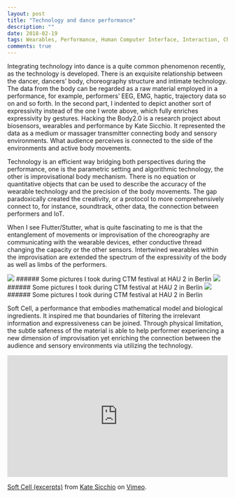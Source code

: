 ```yaml
---
layout: post
title: "Technology and dance performance"
description: ""
date: 2018-02-19
tags: Wearables, Performance, Human Computer Interface, Interaction, Choreography
comments: true
---
```


Integrating technology into dance is a quite common phenomenon recently, as the technology is developed. There is an exquisite relationship between the dancer, dancers’ body, choreography structure and intimate technology. The data from the body can be regarded as a raw material employed in a performance, for example, performers’ EEG, EMG, haptic, trajectory data so on and so forth. In the second part, I indented to depict another sort of expressivity instead of the one I wrote above, which fully enriches expressivity by gestures. Hacking the Body2.0 is a research project about biosensors, wearables and performance by Kate Sicchio. It represented the data as a medium or massager transmitter connecting body and sensory environments. What audience perceives is connected to the side of the environments and active body movements. 

Technology is an efficient way bridging both perspectives during the performance, one is the parametric setting and algorithmic technology, the other is improvisational body mechanism. There is no equation or quantitative objects that can be used to describe the accuracy of the wearable technology and the precision of the body movements. The gap paradoxically created the creativity, or a protocol to more comprehensively connect to, for instance, soundtrack, other data, the connection between performers and IoT.

When I see Flutter/Stutter, what is quite fascinating to me is that the entanglement of movements or improvisation of the choreography are communicating with the wearable devices, ether conductive thread changing the capacity or the other sensors. Intertwined wearables within the improvisation are extended the spectrum of the expressivity of the body as well as limbs of the performers.

<img src="/friendred_blog/assets/images/CTM-festival1.jpeg">
###### Some pictures I took during CTM festival at HAU 2 in Berlin

<img src="/friendred_blog/assets/images/CTM-festival2.jpeg">
###### Some pictures I took during CTM festival at HAU 2 in Berlin

<img src="/friendred_blog/assets/images/CTM-festival3.jpeg">
###### Some pictures I took during CTM festival at HAU 2 in Berlin

Soft Cell, a performance that embodies mathematical model and biological ingredients. It inspired me that boundaries of filtering the irrelevant information and expressiveness can be joined. Through physical limitation, the subtle safeness of the material is able to help performer experiencing a new dimension of improvisation yet enriching the connection between the audience and sensory environments via utilizing the technology.

<div style="padding:55.17% 0 0 0;position:relative;"><iframe src="https://player.vimeo.com/video/255457559?title=0&byline=0&portrait=0" style="position:absolute;top:0;left:0;width:100%;height:100%;" frameborder="0" webkitallowfullscreen mozallowfullscreen allowfullscreen></iframe></div><script src="https://player.vimeo.com/api/player.js"></script>
<p><a href="https://vimeo.com/255457559">Soft Cell (excerpts)</a> from <a href="https://vimeo.com/user5717715">Kate Sicchio</a> on <a href="https://vimeo.com">Vimeo</a>.</p>
